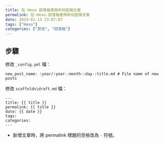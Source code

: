 ```yaml
---
title: 在 Hexo 部落格使用年份區隔文章
permalink: 在-Hexo-部落格使用年份區隔文章
date: 2019-01-13 23:07:07
tags: ["Hexo"]
categories: ["其他", "部落格"]
---
```


## 步驟

修改 `_config.yml` 檔：

```YML
new_post_name: :year/:year-:month-:day-:title.md # File name of new posts
```

修改 `scaffolds\draft.md` 檔：

```MD
---
title: {{ title }}
permalink: {{ title }}
date: {{ date }}
tags:
categories:
---
```

- 新增文章時，將 permalink 標題的空格改為 `-` 符號。
